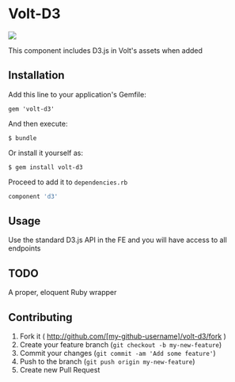 # Volt-D3

<a href="http://d3js.org"><img src="http://d3js.org/logo.svg"></a>

This component includes D3.js in Volt's assets when added

## Installation

Add this line to your application's Gemfile:

    gem 'volt-d3'

And then execute:

    $ bundle

Or install it yourself as:

    $ gem install volt-d3

Proceed to add it to `dependencies.rb`

```RUBY
component 'd3'
```

## Usage
Use the standard D3.js API in the FE and you will have access to all endpoints

## TODO
A proper, eloquent Ruby wrapper

## Contributing

1. Fork it ( http://github.com/[my-github-username]/volt-d3/fork )
2. Create your feature branch (`git checkout -b my-new-feature`)
3. Commit your changes (`git commit -am 'Add some feature'`)
4. Push to the branch (`git push origin my-new-feature`)
5. Create new Pull Request
